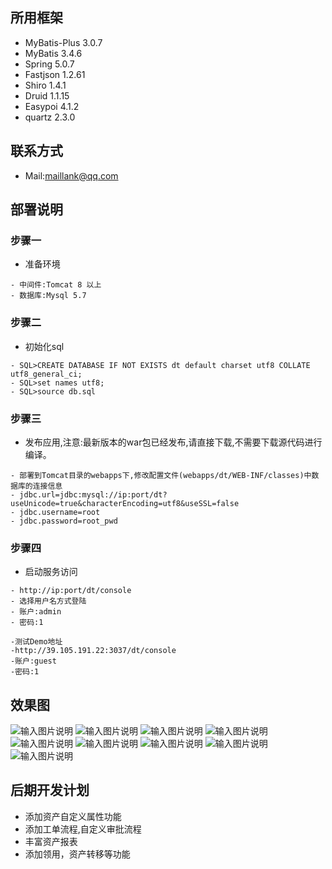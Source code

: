 
## 所用框架
- MyBatis-Plus 3.0.7
- MyBatis 3.4.6
- Spring 5.0.7
- Fastjson 1.2.61
- Shiro 1.4.1
- Druid 1.1.15
- Easypoi 4.1.2
- quartz 2.3.0

## 联系方式
- Mail:maillank@qq.com


## 部署说明
### 步骤一
- 准备环境
```
- 中间件:Tomcat 8 以上
- 数据库:Mysql 5.7
```

### 步骤二
- 初始化sql
```
- SQL>CREATE DATABASE IF NOT EXISTS dt default charset utf8 COLLATE utf8_general_ci;
- SQL>set names utf8;
- SQL>source db.sql
```

### 步骤三
- 发布应用,注意:最新版本的war包已经发布,请直接下载,不需要下载源代码进行编译。
```
- 部署到Tomcat目录的webapps下,修改配置文件(webapps/dt/WEB-INF/classes)中数据库的连接信息
- jdbc.url=jdbc:mysql://ip:port/dt?useUnicode=true&characterEncoding=utf8&useSSL=false
- jdbc.username=root
- jdbc.password=root_pwd
```

### 步骤四
- 启动服务访问
```
- http://ip:port/dt/console
- 选择用户名方式登陆
- 账户:admin 
- 密码:1

-测试Demo地址
-http://39.105.191.22:3037/dt/console
-账户:guest
-密码:1
```

## 效果图
![输入图片说明](https://images.gitee.com/uploads/images/2019/1112/130924_93070844_448530.jpeg "11.jpg")
![输入图片说明](https://images.gitee.com/uploads/images/2019/1112/124506_47c9ca08_448530.jpeg "2.jpg")
![输入图片说明](https://images.gitee.com/uploads/images/2019/1117/211517_8ba3a822_448530.jpeg "11.jpg")
![输入图片说明](https://images.gitee.com/uploads/images/2019/1121/222157_1ae13ef1_448530.jpeg "55.jpeg")
![输入图片说明](https://images.gitee.com/uploads/images/2019/1117/211528_0797dbbb_448530.jpeg "22.jpg")
![输入图片说明](https://images.gitee.com/uploads/images/2019/1117/211538_1e78d9a4_448530.jpeg "33.jpg")
![输入图片说明](https://images.gitee.com/uploads/images/2019/1112/124530_b7e7847b_448530.jpeg "4.jpg")
![输入图片说明](https://images.gitee.com/uploads/images/2019/1112/124540_62166efa_448530.jpeg "5.jpg")
![输入图片说明](https://images.gitee.com/uploads/images/2019/1205/213815_ad2975a7_448530.png "lc.png")
## 后期开发计划
- 添加资产自定义属性功能
- 添加工单流程,自定义审批流程
- 丰富资产报表
- 添加领用，资产转移等功能

